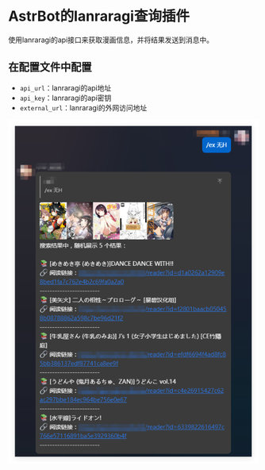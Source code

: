 # AstrBot的lanraragi查询插件
使用lanraragi的api接口来获取漫画信息，并将结果发送到消息中。
## 在配置文件中配置
- `api_url`：lanraragi的api地址
- `api_key`：lanraragi的api密钥
- `external_url`：lanraragi的外网访问地址

![图片1](图片1.png)